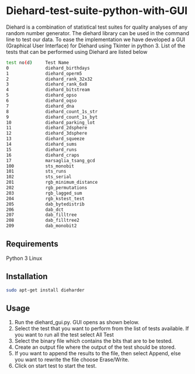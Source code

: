 # Diehard-test-suite-python-with-GUI

Diehard is a combination of statistical test suites for quality analyses of any random number generator. The diehard library can be used in the command line to test our data. To ease the implementation we have developed a GUI (Graphical User Interface) for Diehard using Tkinter in python 3. List of the tests that can be performed using Diehard are listed below 
```bash
test no(d)     Test Name 
0		       diehard_birthdays
1		       diehard_operm5
2		       diehard_rank_32x32
3		       diehard_rank_6x8
4		       diehard_bitstream
5		       diehard_opso
6		       diehard_oqso
7		       diehard_dna
8		       diehard_count_1s_str
9		       diehard_count_1s_byt
10		       diehard_parking_lot
11		       diehard_2dsphere
12		       diehard_3dsphere
13		       diehard_squeeze
14		       diehard_sums
15		       diehard_runs
16		       diehard_craps
17		       marsaglia_tsang_gcd
100		       sts_monobit
101		       sts_runs
102		       sts_serial
201		       rgb_minimum_distance
202		       rgb_permutations
203		       rgb_lagged_sum
204		       rgb_kstest_test
205		       dab_bytedistrib
206		       dab_dct
207		       dab_filltree
208		       dab_filltree2
209		       dab_monobit2

```
## Requirements
Python 3
Linux

## Installation
```bash
sudo apt-get install dieharder
```

## Usage
1.  Run the diehard_gui.py. GUI opens as shown below.
2.  Select the test that you want to perform from the list of tests available. If you want to run all the test select All Test 
3.  Select the binary file which contains the bits that are to be tested.
4.  Create an output file where the output of the test should be stored.
5.  If you want to append the results to the file, then select Append, else you want to rewrite the file choose Erase/Write.
6.  Click on start test to start the test.


